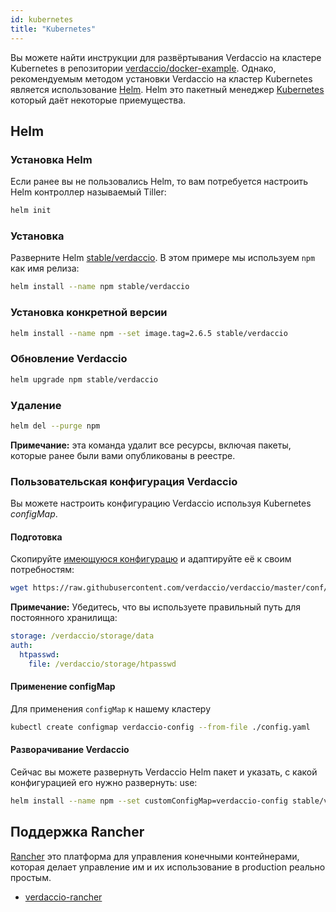 ```yaml
---
id: kubernetes
title: "Kubernetes"
---
```

Вы можете найти инструкции для развёртывания Verdaccio на кластере Kubernetes в репозитории [verdaccio/docker-example](https://github.com/verdaccio/docker-examples/tree/master/kubernetes-example). Однако, рекомендуемым методом установки Verdaccio на кластер Kubernetes является использование [Helm](https://helm.sh). Helm это пакетный менеджер [Kubernetes](https://kubernetes.io) который даёт некоторые приемущества.

## Helm

### Установка Helm

Если ранее вы не пользовались Helm, то вам потребуется настроить Helm контроллер называемый Tiller:

```bash
helm init
```

### Установка

Разверните Helm [stable/verdaccio](https://github.com/kubernetes/charts/tree/master/stable/verdaccio). В этом примере мы используем `npm` как имя релиза:

```bash
helm install --name npm stable/verdaccio
```

### Установка конкретной версии

```bash
helm install --name npm --set image.tag=2.6.5 stable/verdaccio
```

### Обновление Verdaccio

```bash
helm upgrade npm stable/verdaccio
```

### Удаление

```bash
helm del --purge npm
```

**Примечание:** эта команда удалит все ресурсы, включая пакеты, которые ранее были вами опубликованы в реестре.

### Пользовательская конфигурация Verdaccio

Вы можете настроить конфигурацию Verdaccio используя Kubernetes *configMap*.

#### Подготовка

Скопируйте [имеющуюся конфигурацю](https://github.com/verdaccio/verdaccio/blob/master/conf/full.yaml) и адаптируйте её к своим потребностям:

```bash
wget https://raw.githubusercontent.com/verdaccio/verdaccio/master/conf/full.yaml -O config.yaml
```

**Примечание:** Убедитесь, что вы используете правильный путь для постоянного хранилища:

```yaml
storage: /verdaccio/storage/data
auth:
  htpasswd:
    file: /verdaccio/storage/htpasswd
```

#### Применение configMap

Для применения `configMap` к нашему кластеру

```bash
kubectl create configmap verdaccio-config --from-file ./config.yaml
```

#### Разворачивание Verdaccio

Сейчас вы можете развернуть Verdaccio Helm пакет и указать, с какой конфигурацией его нужно развернуть: use:

```bash
helm install --name npm --set customConfigMap=verdaccio-config stable/verdaccio
```

## Поддержка Rancher

[Rancher](http://rancher.com/) это платформа для управления конечными контейнерами, которая делает управление им и их использование в production реально простым.

* [verdaccio-rancher](https://github.com/lgaticaq/verdaccio-rancher)
